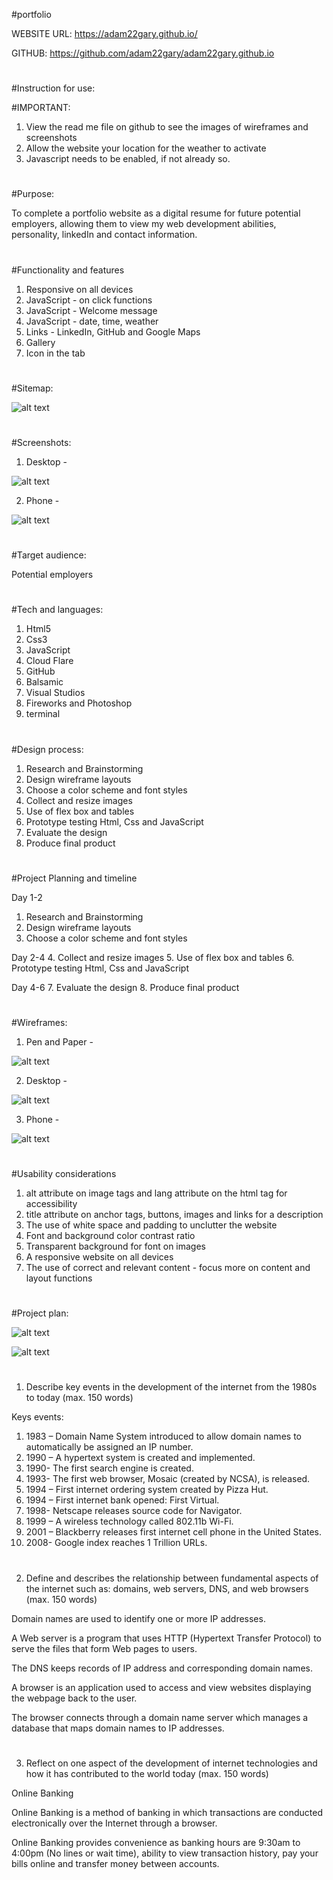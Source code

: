 #portfolio

WEBSITE URL: https://adam22gary.github.io/

GITHUB: https://github.com/adam22gary/adam22gary.github.io


#
#Instruction for use:

#IMPORTANT:

1. View the read me file on github to see the images of wireframes and screenshots 
2. Allow the website your location for the weather to activate
3. Javascript needs to be enabled, if not already so.

#
#Purpose:

To complete a portfolio website as a digital resume for future potential employers, allowing them to view my web development abilities, personality, linkedIn and contact information.

#
#Functionality and features

1. Responsive on all devices
2. JavaScript - on click functions
3. JavaScript - Welcome message
3. JavaScript - date, time, weather
4. Links - LinkedIn, GitHub and Google Maps
5. Gallery
6. Icon in the tab

#
#Sitemap:

![alt text](https://github.com/adam22gary/adam22gary.github.io/blob/master/docs/sitemap.fw.png "site map")

#
#Screenshots:

1. Desktop - 

![alt text](https://github.com/adam22gary/adam22gary.github.io/blob/master/docs/screencapture-adam22gary-github-io-2019-03-22-13_42_31.png "screenshot desktop")

2. Phone - 

![alt text](https://github.com/adam22gary/adam22gary.github.io/blob/master/docs/screencapture-adam22gary-github-io-2019-03-22-13_45_22.png "screenshot phone")

#
#Target audience:

Potential employers

#
#Tech and languages:

1. Html5
2. Css3
3. JavaScript
4. Cloud Flare
5. GitHub
6. Balsamic
7. Visual Studios
8. Fireworks and Photoshop
9. terminal

#
#Design process:

1. Research and Brainstorming
2. Design wireframe layouts
3. Choose a color scheme and font styles
4. Collect and resize images
5. Use of flex box and tables
6. Prototype testing Html, Css and JavaScript
7. Evaluate the design
8. Produce final product


#
#Project Planning and timeline

Day 1-2
1. Research and Brainstorming
2. Design wireframe layouts
3. Choose a color scheme and font styles

Day 2-4
4. Collect and resize images
5. Use of flex box and tables
6. Prototype testing Html, Css and JavaScript

Day 4-6
7. Evaluate the design
8. Produce final product

#
#Wireframes:

1. Pen and Paper - 

![alt text](https://github.com/adam22gary/adam22gary.github.io/blob/master/docs/penPaper.jpg "wireframe pen")

2. Desktop - 

![alt text](https://github.com/adam22gary/adam22gary.github.io/blob/master/docs/wireframes.png "wireframes desktop")

3. Phone - 

![alt text](https://github.com/adam22gary/adam22gary.github.io/blob/master/docs/wireframesSmartPhone.png "wireframes phone")

#
#Usability considerations

1. alt attribute on image tags and lang attribute on the html tag for accessibility
2. title attribute on anchor tags, buttons, images and links for a description
3. The use of white space and padding to unclutter the website
4. Font and background color contrast ratio
5. Transparent background for font on images
6. A responsive website on all devices
7. The use of correct and relevant content - focus more on content and layout functions

#
#Project plan:

![alt text](https://github.com/adam22gary/adam22gary.github.io/blob/master/docs/screencapture-trello-b-I0NeDnUO-resume-coder-academy-2019-03-22-15_58_05.png "Trello")

![alt text](https://github.com/adam22gary/adam22gary.github.io/blob/master/docs/screencapture-trello-b-I0NeDnUO-resume-coder-academy-2019-03-23-22_51_46.png "Trello complete")


#
1. Describe key events in the development of the internet from the 1980s to today (max. 150 words)

Keys events:
1. 1983 – Domain Name System introduced to allow domain names to automatically be assigned an IP number.
2. 1990 – A hypertext system is created and implemented.
3. 1990- The first search engine is created.
4. 1993- The first web browser, Mosaic (created by NCSA), is released.
5. 1994 – First internet ordering system created by Pizza Hut.
6. 1994 – First internet bank opened: First Virtual.
7. 1998- Netscape releases source code for Navigator.
8. 1999 – A wireless technology called 802.11b Wi-Fi.
9. 2001 – Blackberry releases first internet cell phone in the United States.
10. 2008- Google index reaches 1 Trillion URLs. 


#
2. Define and describes the relationship between fundamental aspects of the internet such as: domains, web servers, DNS, and web browsers (max. 150 words)

Domain names are used to identify one or more IP addresses.

A Web server is a program that uses HTTP (Hypertext Transfer Protocol) to serve the files that form Web pages to users.

The DNS keeps records of IP address and corresponding domain names. 

A browser is an application used to access and view websites displaying the webpage back to the user.

The browser connects through a domain name server which manages a database that maps domain names to IP addresses.


#
3. Reflect on one aspect of the development of internet technologies and how it has contributed to the world today (max. 150 words)

Online Banking

Online Banking is a method of banking in which transactions are conducted electronically over the Internet through a browser.

Online Banking provides convenience as banking hours are 9:30am to 4:00pm (No lines or wait time), ability to view transaction history, pay your bills online and transfer money between accounts.


